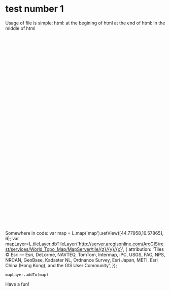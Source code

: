 # test number 1

Usage of file is simple:
html:
at the begining of html <link rel="stylesheet" href="lib/leaflet/leaflet.css" />
at the end of html: 	<script type="text/javascript" src="lib/leaflet/leaflet.js"></script>
						<script type="text/javascript" src="gitProject/leaflet.dbTileLayer.js"></script> 
in the middle of html  <div id="map" style="height:600px; cursor:crosshair"></div>

Somewhere in code: 
	var map = L.map('map').setView([44.77958,16.57865], 6);
	var mapLayer=L.tileLayer.dbTileLayer('http://server.arcgisonline.com/ArcGIS/rest/services/World_Topo_Map/MapServer/tile/{z}/{y}/{x}', {
		attribution: 'Tiles &copy; Esri &mdash; Esri, DeLorme, NAVTEQ, TomTom, Intermap, iPC, USGS, FAO, NPS, NRCAN, GeoBase, Kadaster NL, Ordnance Survey, Esri Japan, METI, Esri China (Hong Kong), and the GIS User Community',
		});
		
	mapLayer.addTo(map)

Have a fun!
